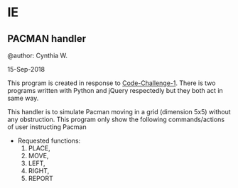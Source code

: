 IE
=====

PACMAN handler
----------------

@author: Cynthia W.

15-Sep-2018

This program is created  in response to [Code-Challenge-1](https://github.com/ie/Code-Challenge-1). There is two programs written with Python and jQuery respectedly but they both act in same way. 
 
This handler is to simulate Pacman moving in a grid (dimension 5x5) without any obstruction. This program only show the following commands/actions of user instructing Pacman
 * Requested functions:
    1. PLACE, 
    2. MOVE, 
    3. LEFT,
    4. RIGHT,
    5. REPORT
